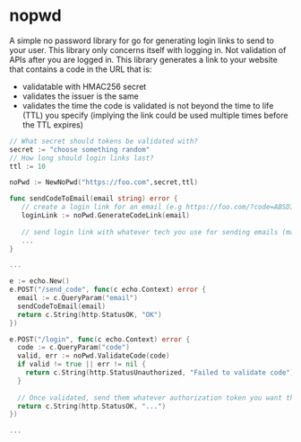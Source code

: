 # nopwd

A simple no password library for go for generating login links to send to your user. This library only concerns itself with logging in. Not validation of APIs after you are logged in.  This library generates a link to your website that contains a code in the URL that is:
* validatable with HMAC256 secret
* validates the issuer is the same
* validates the time the code is validated is not beyond the time to life (TTL) you specify (implying the link could be used multiple times before the TTL expires)

```go
// What secret should tokens be validated with?
secret := "choose something random"
// How long should login links last?
ttl := 10 

noPwd := NewNoPwd("https://foo.com",secret,ttl)

func sendCodeToEmail(email string) error {
   // create a login link for an email (e.g https://foo.com/?code=ABSDIMOIAd... )
   loginLink := noPwd.GenerateCodeLink(email)
   
   // send login link with whatever tech you use for sending emails (mailgun, etc.)
   ...
}

...

e := echo.New()
e.POST("/send_code", func(c echo.Context) error {
  email := c.QueryParam("email")
  sendCodeToEmail(email)
  return c.String(http.StatusOK, "OK")
})

e.POST("/login", func(c echo.Context) error {
  code := c.QueryParam("code")
  valid, err := noPwd.ValidateCode(code)
  if valid != true || err != nil {
    return c.String(http.StatusUnauthorized, "Failed to validate code")
  }
  
  // Once validated, send them whatever authorization token you want them to use for your api
  return c.String(http.StatusOK, "...")
})

...
````
